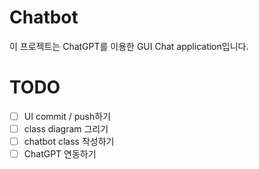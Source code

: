 # Chatbot
이 프로젝트는 ChatGPT를 이용한 GUI Chat application입니다.

# TODO
- [ ] UI commit / push하기
- [ ] class diagram 그리기
- [ ] chatbot class 작성하기
- [ ] ChatGPT 연동하기
